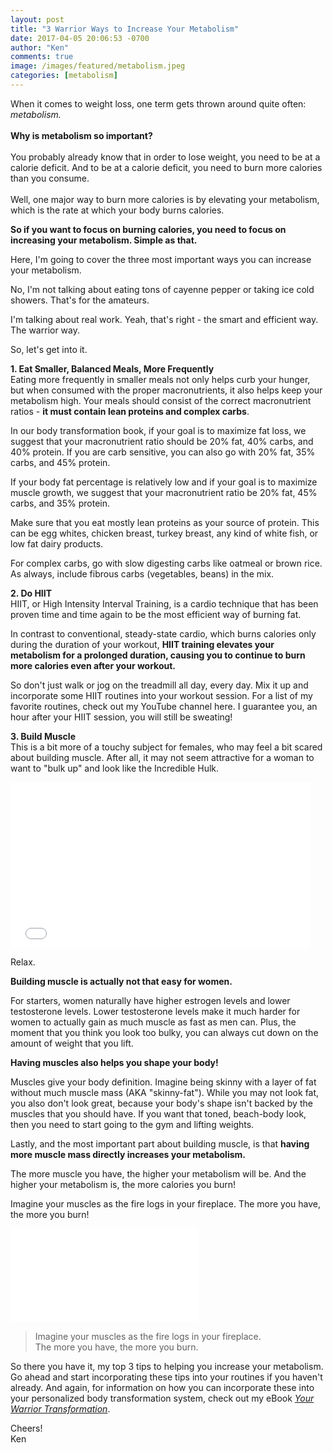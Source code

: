 ```yaml
---
layout: post
title: "3 Warrior Ways to Increase Your Metabolism"
date: 2017-04-05 20:06:53 -0700
author: "Ken"
comments: true
image: /images/featured/metabolism.jpeg
categories: [metabolism]
---
```


When it comes to weight loss, one term gets thrown around quite often: *metabolism.*<br/>
<br/>
**Why is metabolism so important?**<br/>
<br/>
You probably already know that in order to lose weight, you need to be at a calorie deficit. And to be at a calorie deficit, you need to burn more calories than you consume.<br/>
<br/>
Well, one major way to burn more calories is by elevating your metabolism, which is the rate at which your body burns calories.

**So if you want to focus on burning calories, you need to focus on increasing your metabolism. Simple as that.**

Here, I'm going to cover the three most important ways you can increase your metabolism.

No, I'm not talking about eating tons of cayenne pepper or taking ice cold showers. That's for the amateurs.

I'm talking about real work. Yeah, that's right - the smart and efficient way. The warrior way.

So, let's get into it.

**1. Eat Smaller, Balanced Meals, More Frequently<br/>**
Eating more frequently in smaller meals not only helps curb your hunger, but when consumed with the proper macronutrients, it also helps keep your metabolism high. Your meals should consist of the correct macronutrient ratios - **it must contain lean proteins and complex carbs**.

In our body transformation book, if your goal is to maximize fat loss, we suggest that your macronutrient ratio should be 20% fat, 40% carbs, and 40% protein. If you are carb sensitive, you can also go with 20% fat, 35% carbs, and 45% protein.

If your body fat percentage is relatively low and if your goal is to maximize muscle growth, we suggest that your macronutrient ratio be 20% fat, 45% carbs, and 35% protein.

Make sure that you eat mostly lean proteins as your source of protein. This can be egg whites, chicken breast, turkey breast, any kind of white fish, or low fat dairy products.

For complex carbs, go with slow digesting carbs like oatmeal or brown rice. As always, include fibrous carbs (vegetables, beans) in the mix.

**2. Do HIIT<br/>**
HIIT, or High Intensity Interval Training, is a cardio technique that has been proven time and time again to be the most efficient way of burning fat.

In contrast to conventional, steady-state cardio, which burns calories only during the duration of your workout, **HIIT training elevates your metabolism for a prolonged duration, causing you to continue to burn more calories even after your workout.**

So don't just walk or jog on the treadmill all day, every day. Mix it up and incorporate some HIIT routines into your workout session. For a list of my favorite routines, check out my YouTube channel here. I guarantee you, an hour after your HIIT session, you will still be sweating!

**3. Build Muscle<br/>**
This is a bit more of a touchy subject for females, who may feel a bit scared about building muscle. After all, it may not seem attractive for a woman to want to "bulk up" and look like the Incredible Hulk.

<iframe src="//giphy.com/embed/copwHGtEBC2Yg" width="480" height="265.18950437317784" frameBorder="0" class="giphy-embed" allowFullScreen></iframe>

Relax.

**Building muscle is actually not that easy for women.**

For starters, women naturally have higher estrogen levels and lower testosterone levels. Lower testosterone levels make it much harder for women to actually gain as much muscle as fast as men can. Plus, the moment that you think you look too bulky, you can always cut down on the amount of weight that you lift.

**Having muscles also helps you shape your body!**

Muscles give your body definition. Imagine being skinny with a layer of fat without much muscle mass (AKA "skinny-fat"). While you may not look fat, you also don't look great, because your body's shape isn't backed by the muscles that you should have. If you want that toned, beach-body look, then you need to start going to the gym and lifting weights.

Lastly, and the most important part about building muscle, is that **having more muscle mass directly increases your metabolism.**

The more muscle you have, the higher your metabolism will be. And the higher your metabolism is, the more calories you burn!

Imagine your muscles as the fire logs in your fireplace. The more you have, the more you burn!

<iframe src="//giphy.com/embed/QXMSWeZAW0C08" frameBorder="0" class="giphy-embed" allowFullScreen></iframe>

> Imagine your muscles as the fire logs in your fireplace. <br/>The more you have, the more you burn.

So there you have it, my top 3 tips to helping you increase your metabolism. Go ahead and start incorporating these tips into your routines if you haven't already. And again, for information on how you can incorporate these into your personalized body transformation system, check out my eBook *[Your Warrior Transformation](https://gumroad.com/l/ivVMS "Your Warrior Transformation eBook")*.

Cheers!<br/>
Ken
